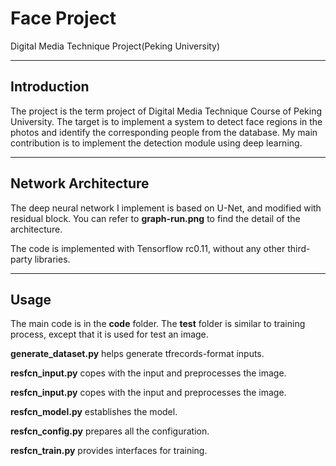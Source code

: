 # Face Project
Digital Media Technique Project(Peking University)

---
## Introduction
The project is the term project of Digital Media Technique Course of Peking University. The target is to implement a system to detect face regions in the photos and identify the corresponding people from the database. My main contribution is to implement the detection module using deep learning.

---
## Network Architecture
The deep neural network I implement is based on U-Net, and modified with residual block. You can refer to **graph-run.png** to find the detail of the architecture.

The code is implemented with Tensorflow rc0.11, without any other third-party libraries.

---
## Usage
The main code is in the **code** folder. The **test** folder is similar to training process, except that it is used for test an image.

**generate_dataset.py** helps generate tfrecords-format inputs.

**resfcn_input.py** copes with the input and preprocesses the image.

**resfcn_input.py** copes with the input and preprocesses the image.

**resfcn_model.py** establishes the model.

**resfcn_config.py** prepares all the configuration.

**resfcn_train.py** provides interfaces for training.

